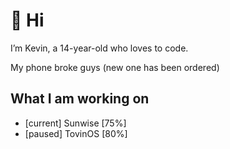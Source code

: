# 👋 Hi

I’m Kevin, a 14-year-old who loves to code.

My phone broke guys (new one has been ordered)
## What I am working on
- [current] Sunwise [75%]
- [paused] TovinOS [80%]

